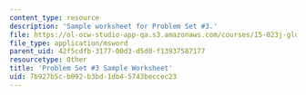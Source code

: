 ```yaml
---
content_type: resource
description: 'Sample worksheet for Problem Set #3.'
file: https://ol-ocw-studio-app-qa.s3.amazonaws.com/courses/15-023j-global-climate-change-economics-science-and-policy-spring-2008/7b927b5cb092b3bd1db45743beccec23_template3.xls
file_type: application/msword
parent_uid: 42f5cdfb-3177-00d3-d5d0-f13937587177
resourcetype: Other
title: 'Problem Set #3 Sample Worksheet'
uid: 7b927b5c-b092-b3bd-1db4-5743beccec23
---
```

